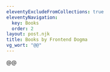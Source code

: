 ```yaml
---
eleventyExcludeFromCollections: true
eleventyNavigation:
  key: Books
  order: 2
layout: post.njk
title: Books by Frontend Dogma
vg_wort: "@@"
---
```

@@